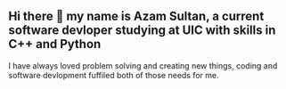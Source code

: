 ## Hi there 👋 my name is Azam Sultan, a current software devloper studying at UIC with skills in C++ and Python

I have always loved problem solving and creating new things, coding and software devlopment fuffiled both of those needs for me.



<!--
**azamsultan/azamsultan** is a ✨ _special_ ✨ repository because its `README.md` (this file) appears on your GitHub profile.

Here are some ideas to get you started:

- 🔭 I’m currently working on ...
- 🌱 I’m currently learning ...
- 👯 I’m looking to collaborate on ...
- 🤔 I’m looking for help with ...
- 💬 Ask me about ...
- 📫 How to reach me: ...
- 😄 Pronouns: ...
- ⚡ Fun fact: ...
-->

